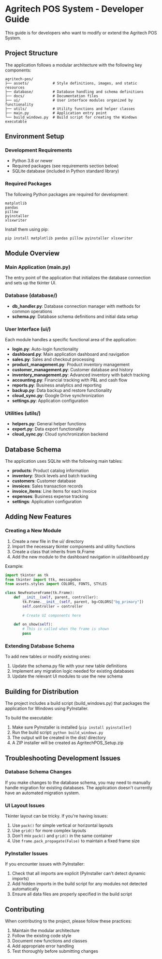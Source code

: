 # Agritech POS System - Developer Guide

This guide is for developers who want to modify or extend the Agritech POS System. 

## Project Structure

The application follows a modular architecture with the following key components:

```
agritech-pos/
├── assets/           # Style definitions, images, and static resources
├── database/         # Database handling and schema definitions
├── docs/             # Documentation files
├── ui/               # User interface modules organized by functionality
├── utils/            # Utility functions and helper classes
├── main.py           # Application entry point
└── build_windows.py  # Build script for creating the Windows executable
```

## Environment Setup

### Development Requirements

- Python 3.8 or newer
- Required packages (see requirements section below)
- SQLite database (included in Python standard library)

### Required Packages

The following Python packages are required for development:

```
matplotlib
pandas
pillow
pyinstaller
xlsxwriter
```

Install them using pip:

```bash
pip install matplotlib pandas pillow pyinstaller xlsxwriter
```

## Module Overview

### Main Application (main.py)

The entry point of the application that initializes the database connection and sets up the tkinter UI.

### Database (database/)

- **db_handler.py**: Database connection manager with methods for common operations
- **schema.py**: Database schema definitions and initial data setup

### User Interface (ui/)

Each module handles a specific functional area of the application:

- **login.py**: Auto-login functionality
- **dashboard.py**: Main application dashboard and navigation
- **sales.py**: Sales and checkout processing
- **product_management.py**: Product inventory management
- **customer_management.py**: Customer database and history
- **inventory_management.py**: Advanced inventory with batch tracking
- **accounting.py**: Financial tracking with P&L and cash flow
- **reports.py**: Business analytics and reporting
- **backup.py**: Data backup and restore functionality
- **cloud_sync.py**: Google Drive synchronization
- **settings.py**: Application configuration

### Utilities (utils/)

- **helpers.py**: General helper functions
- **export.py**: Data export functionality
- **cloud_sync.py**: Cloud synchronization backend

## Database Schema

The application uses SQLite with the following main tables:

- **products**: Product catalog information
- **inventory**: Stock levels and batch tracking
- **customers**: Customer database
- **invoices**: Sales transaction records
- **invoice_items**: Line items for each invoice
- **expenses**: Business expense tracking
- **settings**: Application configuration

## Adding New Features

### Creating a New Module

1. Create a new file in the ui/ directory
2. Import the necessary tkinter components and utility functions
3. Create a class that inherits from tk.Frame
4. Add the new module to the dashboard navigation in ui/dashboard.py

Example:

```python
import tkinter as tk
from tkinter import ttk, messagebox
from assets.styles import COLORS, FONTS, STYLES

class NewFeatureFrame(tk.Frame):
    def __init__(self, parent, controller):
        tk.Frame.__init__(self, parent, bg=COLORS["bg_primary"])
        self.controller = controller
        
        # Create UI components here
        
    def on_show(self):
        # This is called when the frame is shown
        pass
```

### Extending Database Schema

To add new tables or modify existing ones:

1. Update the schema.py file with your new table definitions
2. Implement any migration logic needed for existing databases
3. Update the relevant UI modules to use the new schema

## Building for Distribution

The project includes a build script (build_windows.py) that packages the application for Windows using PyInstaller.

To build the executable:

1. Make sure PyInstaller is installed (`pip install pyinstaller`)
2. Run the build script: `python build_windows.py`
3. The output will be created in the dist/ directory
4. A ZIP installer will be created as AgritechPOS_Setup.zip

## Troubleshooting Development Issues

### Database Schema Changes

If you make changes to the database schema, you may need to manually handle migration for existing databases. The application doesn't currently have an automated migration system.

### UI Layout Issues

Tkinter layout can be tricky. If you're having issues:

1. Use `pack()` for simple vertical or horizontal layouts
2. Use `grid()` for more complex layouts
3. Don't mix `pack()` and `grid()` in the same container
4. Use `frame.pack_propagate(False)` to maintain a fixed frame size

### PyInstaller Issues

If you encounter issues with PyInstaller:

1. Check that all imports are explicit (PyInstaller can't detect dynamic imports)
2. Add hidden imports in the build script for any modules not detected automatically
3. Ensure all data files are properly specified in the build script

## Contributing

When contributing to the project, please follow these practices:

1. Maintain the modular architecture
2. Follow the existing code style
3. Document new functions and classes
4. Add appropriate error handling
5. Test thoroughly before submitting changes